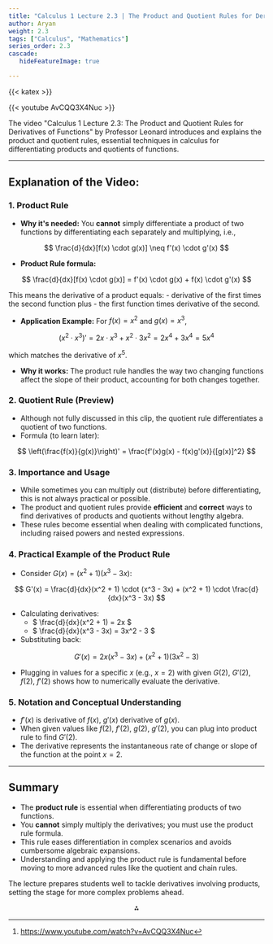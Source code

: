 ```yaml
---
title: "Calculus 1 Lecture 2.3 | The Product and Quotient Rules for Derivatives of Functions"
author: Aryan
weight: 2.3
tags: ["Calculus", "Mathematics"]
series_order: 2.3
cascade:
   hideFeatureImage: true

---
```


{{< katex >}}

{{< youtube AvCQQ3X4Nuc >}}


The video "Calculus 1 Lecture 2.3: The Product and Quotient Rules for Derivatives of Functions" by Professor Leonard introduces and explains the product and quotient rules, essential techniques in calculus for differentiating products and quotients of functions.

***

## Explanation of the Video:

### 1. Product Rule

- **Why it's needed:** You **cannot** simply differentiate a product of two functions by differentiating each separately and multiplying, i.e.,

$$
\frac{d}{dx}[f(x) \cdot g(x)] \neq f'(x) \cdot g'(x)
$$
- **Product Rule formula:**

$$
\frac{d}{dx}[f(x) \cdot g(x)] = f'(x) \cdot g(x) + f(x) \cdot g'(x)
$$

This means the derivative of a product equals:
    - derivative of the first times the second function plus
    - the first function times derivative of the second.
- **Application Example:**
For $f(x) = x^2$ and $g(x) = x^3$,

$$
(x^2 \cdot x^3)' = 2x \cdot x^3 + x^2 \cdot 3x^2 = 2x^4 + 3x^4 = 5x^4
$$

which matches the derivative of $x^5$.
- **Why it works:** The product rule handles the way two changing functions affect the slope of their product, accounting for both changes together.


### 2. Quotient Rule (Preview)

- Although not fully discussed in this clip, the quotient rule differentiates a quotient of two functions.
- Formula (to learn later):

$$
\left(\frac{f(x)}{g(x)}\right)' = \frac{f'(x)g(x) - f(x)g'(x)}{[g(x)]^2}
$$


### 3. Importance and Usage

- While sometimes you can multiply out (distribute) before differentiating, this is not always practical or possible.
- The product and quotient rules provide **efficient** and **correct** ways to find derivatives of products and quotients without lengthy algebra.
- These rules become essential when dealing with complicated functions, including raised powers and nested expressions.


### 4. Practical Example of the Product Rule

- Consider $G(x) = (x^2 + 1)(x^3 - 3x)$:

$$
G'(x) = \frac{d}{dx}(x^2 + 1) \cdot (x^3 - 3x) + (x^2 + 1) \cdot \frac{d}{dx}(x^3 - 3x)
$$
- Calculating derivatives:
    - \$ \frac{d}{dx}(x^2 + 1) = 2x \$
    - \$ \frac{d}{dx}(x^3 - 3x) = 3x^2 - 3 \$
- Substituting back:

$$
G'(x) = 2x(x^3 - 3x) + (x^2 + 1)(3x^2 - 3)
$$
- Plugging in values for a specific $x$ (e.g., $x=2$) with given $G(2)$, $G'(2)$, $f(2)$, $f'(2)$ shows how to numerically evaluate the derivative.


### 5. Notation and Conceptual Understanding

- $f'(x)$ is derivative of $f(x)$, $g'(x)$ derivative of $g(x)$.
- When given values like $f(2)$, $f'(2)$, $g(2)$, $g'(2)$, you can plug into product rule to find $G'(2)$.
- The derivative represents the instantaneous rate of change or slope of the function at the point $x=2$.

***

## Summary

- The **product rule** is essential when differentiating products of two functions.
- You **cannot** simply multiply the derivatives; you must use the product rule formula.
- This rule eases differentiation in complex scenarios and avoids cumbersome algebraic expansions.
- Understanding and applying the product rule is fundamental before moving to more advanced rules like the quotient and chain rules.

The lecture prepares students well to tackle derivatives involving products, setting the stage for more complex problems ahead.
<span style="display:none">[^1]</span>

<div style="text-align: center">⁂</div>

[^1]: https://www.youtube.com/watch?v=AvCQQ3X4Nuc

